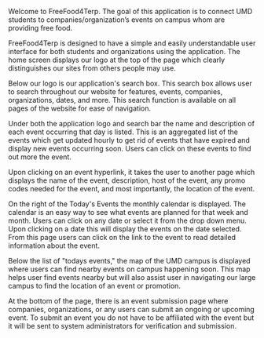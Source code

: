 
Welcome to FreeFood4Terp. The goal of this application is to connect UMD students to companies/organization’s events on campus whom are providing free food.

FreeFood4Terp is designed to have a simple and easily understandable user interface for both students and organizations using the application. The home screen displays our logo at the top of the page which clearly distinguishes our sites from others people may use.

Below our logo is our application's search box. This search box allows user to search throughout our website for features, events, companies, organizations, dates, and more. This search function is available on all pages of the website for ease of navigation.

Under both the application logo and search bar the  name and description of each event occurring that day is listed. This is an aggregated list of the events which get updated hourly to get rid of events that have expired and display new events occurring soon. Users can click on these events to find out more the event.

Upon clicking on an event hyperlink, it takes the user to another page which displays the name of the event, description, host of the event, any promo codes needed for the event, and most importantly, the location of the event.

On the right of the Today's Events the monthly calendar is displayed. The calendar is an easy way to see what events are planned for that week and month. Users can click on any date or select it from the drop down menu. Upon clicking on a date this will display the events on the date selected. From this page users can click on the link to the event to read detailed information about the event.

Below the list of "todays events," the map of the UMD campus is displayed where users can find nearby events on campus happening soon. This map helps user find events nearby but will also assist user in navigating our large campus to find the location of an event or promotion.

At the bottom of the page, there is an event submission page where companies, organizations, or any users can submit an ongoing or upcoming event. To submit an event you do not have to be affiliated with the event but it will be sent to system administrators for verification and submission.
